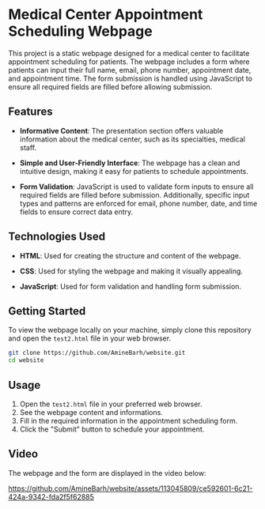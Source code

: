 # Medical Center Appointment Scheduling Webpage

This project is a static webpage designed for a medical center to facilitate appointment scheduling for patients. The webpage includes a form where patients can input their full name, email, phone number, appointment date, and appointment time. The form submission is handled using JavaScript to ensure all required fields are filled before allowing submission.

## Features

- **Informative Content**: The presentation section offers valuable information about the medical center, such as its specialties, medical staff.

- **Simple and User-Friendly Interface**: The webpage has a clean and intuitive design, making it easy for patients to schedule appointments.
  
- **Form Validation**: JavaScript is used to validate form inputs to ensure all required fields are filled before submission. Additionally, specific input types and patterns are enforced for email, phone number, date, and time fields to ensure correct data entry.

## Technologies Used

- **HTML**: Used for creating the structure and content of the webpage.

- **CSS**: Used for styling the webpage and making it visually appealing.

- **JavaScript**: Used for form validation and handling form submission.

## Getting Started

To view the webpage locally on your machine, simply clone this repository and open the `test2.html` file in your web browser.

```bash
git clone https://github.com/AmineBarh/website.git
cd website
```


## Usage

1. Open the `test2.html` file in your preferred web browser.
2. See the webpage content and informations.
3. Fill in the required information in the appointment scheduling form.
4. Click the "Submit" button to schedule your appointment.


## Video

The webpage and the form are displayed in the video below:

https://github.com/AmineBarh/website/assets/113045809/ce592601-6c21-424a-9342-fda2f5f62885

